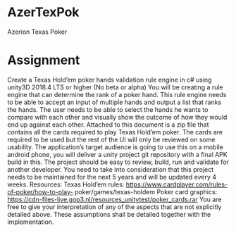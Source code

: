 # AzerTexPok
Azerion Texas Poker

# Assignment
Create a Texas Hold’em poker hands validation rule engine in c# using unity3D 2018.4 LTS or
higher (No beta or alpha)
You will be creating a rule engine that can determine the rank of a poker hand. This rule engine
needs to be able to accept an input of multiple hands and output a list that ranks the hands.
The user needs to be able to select the hands he wants to compare with each other and visually
show the outcome of how they would end up against each other.
Attached to this document is a zip file that contains all the cards required to play Texas Hold’em
poker. The cards are required to be used but the rest of the UI will only be reviewed on some
usability.
The application’s target audience is going to use this on a mobile android phone, you will
deliver a unity project git repository with a final APK build in this. The project should be easy to
review, build, run and validate for another developer. You need to take into consideration that
this project needs to be maintained for the next 5 years and will be updated every 4 weeks.
Resources:
Texas Hold’em rules: https://www.cardplayer.com/rules-of-poker/how-to-play-
poker/games/texas-holdem
Poker card graphics:
https://cdn-files-live.gop3.nl/resources_unitytest/poker_cards.rar
You are free to give your interpretation of any of the aspects that are not explicitly detailed
above. These assumptions shall be detailed together with the implementation.
